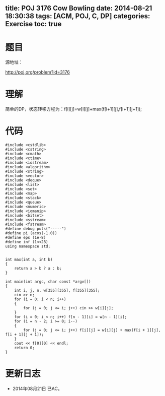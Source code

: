 title: POJ 3176 Cow Bowling
date: 2014-08-21 18:30:38
tags: [ACM, POJ, C, DP]
categories: Exercise
toc: true
---
# 题目
源地址：

http://poj.org/problem?id=3176

# 理解
简单的DP，状态转移方程为：f[i][j]=w[i][j]+max(f[i+1][j],f[i+1][j+1]);

<!-- more -->

# 代码
```#include <cstdio>
#include <cstdlib>
#include <cstring>
#include <cmath>
#include <ctime>
#include <iostream>
#include <algorithm>
#include <string>
#include <vector>
#include <deque>
#include <list>
#include <set>
#include <map>
#include <stack>
#include <queue>
#include <numeric>
#include <iomanip>
#include <bitset>
#include <sstream>
#include <fstream>
#define debug puts("-----")
#define pi (acos(-1.0))
#define eps (1e-8)
#define inf (1<<28)
using namespace std;


int max(int a, int b)
{
    return a > b ? a : b;
}

int main(int argc, char const *argv[])
{
    int i, j, n, w[355][355], f[355][355];
    cin >> n;
    for (i = 0; i < n; i++)
    {
        for (j = 0; j <= i; j++) cin >> w[i][j];
    }
    for (i = 0; i < n; i++) f[n - 1][i] = w[n - 1][i];
    for (i = n - 2; i >= 0; i--)
    {
        for (j = 0; j <= i; j++) f[i][j] = w[i][j] + max(f[i + 1][j], f[i + 1][j + 1]);
    }
    cout << f[0][0] << endl;
    return 0;
}
```
# 更新日志
- 2014年08月21日 已AC。
